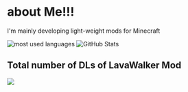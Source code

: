 # about Me!!!
I'm mainly developing light-weight mods for Minecraft

![most used languages](https://github-readme-stats.vercel.app/api/top-langs/?username=Mikndesu&layout=compact)
![GitHub Stats](https://github-readme-stats.vercel.app/api?username=Mikndesu)
## Total number of DLs of LavaWalker Mod
![](http://cf.way2muchnoise.eu/580033.svg)
